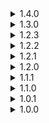 <details>
<summary>1.4.0 </summary>

* Reworked list extension for mod developers, so if you decide to implement it, your mod won't throw errrors if ShrineOfRepair is not present. It does require a slight rewrite, example can be seen [here](https://github.com/viliger2/ExtradimensionaItems/blob/master/RoR2_ItemsMod/Modules/ShrineOfRepairCompat.cs).
</details>
<details>
<summary>1.3.0 </summary>

* Moved to split R2API assemblies
* Implemented optional RiskOfOptions support. Not everything is in there, since some things are initialized on game's start, like director costs.
</details>
<details>
<summary>1.2.3 </summary>

* Moved shrine in Bazaar so it doesn't collide with things spawned by BiggerBazaar
* Moved coordinates and angles of all static spawns (bazaar, moon and moon2) into config
</details>
<details>
<summary>1.2.2 </summary>

* Added Max Uses Config.
* Added Config to spawn the shrine in Bazaar Between Time and Commencement.
* Implemented Lunar Coins for Scrapper UI.
* Added Korean Support.
</details>
<details>
<summary>1.2.1 </summary>

* Added Repair List (replaces Blacklist), Equipment Repair, Boss/Lunar/Equipment Cost Config and Void Lunar compat (from [BubbetsItems](https://thunderstore.io/package/Bubbet/BubbetsItems/)). 
* Added Regenerating Scrap and Trophy Hunter's Tricorn by default.
* Fixed non-english clients having broken text strings.
* Implemented basic repair list extension support (via methods for mod developers and via Repair List for users)
</details>
<details>
<summary>1.2.0 </summary>

* Added scrapper-like version (comes with config wipe, sorry).
</details>
<details>
<summary>1.1.1 </summary>

* Added shader to billboard icon, added sandy and snowy variants.
</details>
<details>
<summary>1.1.0 </summary>

* Added blacklist, lunar (optional [Ephemeral Coins](https://thunderstore.io/package/VarnaScelestus/Ephemeral_Coins/)) and void coins (with [ReleasedFromTheVoid](https://thunderstore.io/package/Anreol/ReleasedFromTheVoid/)) support
</details>
<details>
<summary>1.0.1 </summary>

* Reupload because r2modman is a good program
</details>
<details>
<summary>1.0.0 </summary>

* Initial release
</details>